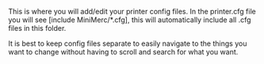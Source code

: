 This is where you will add/edit your printer config files. In the printer.cfg file you will see [include MiniMerc/*.cfg], this will automatically include all .cfg files in this folder. 

It is best to keep config files separate to easily navigate to the things you want to change without having to scroll and search for what you want.
